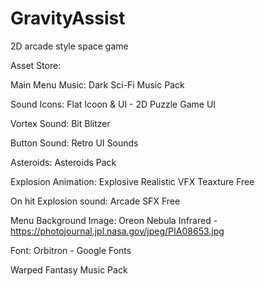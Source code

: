 # GravityAssist
2D arcade style space game





Asset Store:

Main Menu Music:			Dark Sci-Fi Music Pack

Sound Icons:  				Flat Icoon & UI - 2D Puzzle Game UI  

Vortex Sound:				Bit Blitzer

Button Sound:				Retro UI Sounds

Asteroids:					Asteroids Pack

Explosion Animation:		Explosive Realistic VFX Teaxture Free

On hit Explosion sound: 	Arcade SFX Free

Menu Background Image: 		Oreon Nebula Infrared - https://photojournal.jpl.nasa.gov/jpeg/PIA08653.jpg

Font: 						Orbitron - Google Fonts


Warped Fantasy Music Pack
